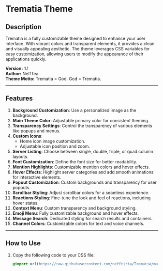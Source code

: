 # Trematia Theme

## Description
Trematia is a fully customizable theme designed to enhance your user interface. With vibrant colors and transparent elements, it provides a clean and visually appealing aesthetic. The theme leverages CSS variables for easy customization, allowing users to modify the appearance of their applications quickly.

**Version:** 1.1  
**Author:** NeffTea  
**Theme Motto:** Trematia = God. God = Trematia.

---

## Features
1. **Background Customization**: Use a personalized image as the background.
2. **Main Theme Color**: Adjustable primary color for consistent theming.
3. **Transparency Settings**: Control the transparency of various elements like popups and menus.
4. **Custom Icons**:
   - Home icon image customization.
   - Adjustable icon position and zoom.
5. **Server Listing**: Choose between single, double, triple, or quad column layouts.
6. **Font Customization**: Define the font size for better readability.
7. **Mention Highlights**: Customizable mention colors and hover effects.
8. **Hover Effects**: Highlight server categories and add smooth animations for interactive elements.
9. **Popout Customization**: Custom backgrounds and transparency for user popouts.
10. **Scrollbar Styling**: Adjust scrollbar colors for a seamless experience.
11. **Reactions Styling**: Fine-tune the look and feel of reactions, including hover states.
12. **Context Menu**: Custom transparency and background styling.
13. **Emoji Menu**: Fully customizable background and hover effects.
14. **Message Search**: Dedicated styling for search results and containers.
15. **Channel Colors**: Customizable colors for text and voice channels.

---

## How to Use
1. Copy the following code to your CSS file:
   ```css
   @import url(https://raw.githubusercontent.com/nefftiria/Trematia/main/trematia.theme.css);
